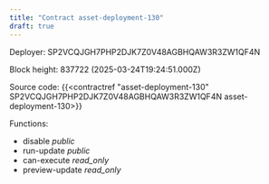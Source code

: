 ```yaml
---
title: "Contract asset-deployment-130"
draft: true
---
```

Deployer: SP2VCQJGH7PHP2DJK7Z0V48AGBHQAW3R3ZW1QF4N


 



Block height: 837722 (2025-03-24T19:24:51.000Z)

Source code: {{<contractref "asset-deployment-130" SP2VCQJGH7PHP2DJK7Z0V48AGBHQAW3R3ZW1QF4N asset-deployment-130>}}

Functions:

* disable _public_
* run-update _public_
* can-execute _read_only_
* preview-update _read_only_
